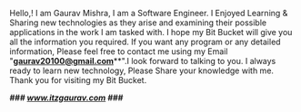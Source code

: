 Hello,!
I am Gaurav Mishra, I am a Software Engineer.
I Enjoyed Learning  & Sharing new technologies as they arise and examining their possible applications in the work I am tasked with.
I hope my Bit Bucket will give you all the information you required. If you want any program or   any detailed information, Please feel free to contact me using my Email "**gaurav20100@gmail.com****".I look forward to talking to you.
I always ready to learn new technology, Please Share your knowledge with me.
Thank you for visiting my Bit Bucket.

***### www.itzgaurav.com ###***